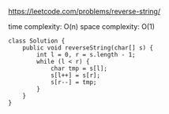 https://leetcode.com/problems/reverse-string/

time complexity: O(n)
space complexity: O(1)
```
class Solution {
    public void reverseString(char[] s) {
        int l = 0, r = s.length - 1;
        while (l < r) {
            char tmp = s[l];
            s[l++] = s[r];
            s[r--] = tmp;
        }
    }
}
```